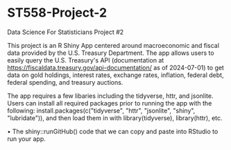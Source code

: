 # ST558-Project-2
Data Science For Statisticians Project #2

This project is an R Shiny App centered around macroeconomic and fiscal data provided by the U.S. Treasury Department. The app allows users to easily query the U.S. Treasury's API (documentation at https://fiscaldata.treasury.gov/api-documentation/ as of 2024-07-01) to get data on gold holdings, interest rates, exchange rates, inflation, federal debt, federal spending, and treasury auctions. 

The app requires a few libaries including the tidyverse, httr, and jsonlite. Users can install all required packages prior to running the app with the following: install.packages(c("tidyverse", "httr", "jsonlite", "shiny", "lubridate")), and then load them in with library(tidyverse), library(httr), etc. 

•	The shiny::runGitHub() code that we can copy and paste into RStudio to run your app.
